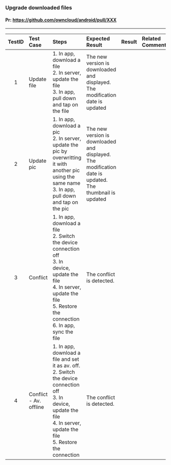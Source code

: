###  Upgrade downloaded files 

#### Pr: https://github.com/owncloud/android/pull/XXX 


---

 
| TestID | Test Case | Steps | Expected Result | Result | Related Comment |
| :----: | :-------- | :---- | :-------------- | :----: | :-------------- |
| 1 | Update file |  1. In app, download a file<br>2. In server, update the file<br>3. In app, pull down and tap on the file|  The new version is downloaded and displayed. The modification date is updated   |  |  |
| 2 | Update pic |  1. In app, download a pic<br>2. In server, update the pic by overwritting it with another pic using the same name<br>3. In app, pull down and tap on the pic|  The new version is downloaded and displayed. The modification date is updated. The thumbnail is updated   |  |  |
| 3 | Conflict |  1. In app, download a file<br>2. Switch the device connection off<br>3. In device, update the file<br>4. In server, update the file<br>5. Restore the connection<br>6. In app, sync the file |  The conflict is detected.    |  |  |
| 4 | Conflict - Av. offline|  1. In app, download a file and set it as av. off.<br>2. Switch the device connection off<br>3. In device, update the file<br>4. In server, update the file<br>5. Restore the connection |  The conflict is detected.    |  |  |
